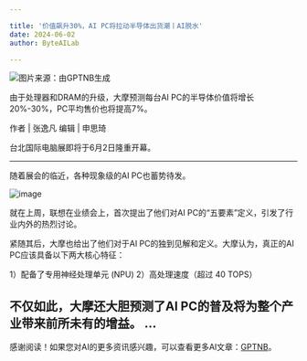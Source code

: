 ```yaml
---

title: '价值飙升30%，AI PC将拉动半导体出货潮丨AI脱水'
date: 2024-06-02
author: ByteAILab

---
```


![图片来源：由GPTNB生成](http://www.jesonc.com/upload/3B33CB85B496C0CB6FBA4C2BD79320AD/1717046476387/Fq4S_txFyzgspi9TgopdwiZNxraN.jpg)

由于处理器和DRAM的升级，大摩预测每台AI PC的半导体价值将增长20%-30%，PC平均售价也将提高7%。

作者 | 张逸凡
编辑 | 申思琦

台北国际电脑展即将于6月2日隆重开幕。

---


随着展会的临近，各种现象级的AI PC也蓄势待发。

![image](http://www.jesonc.com/upload/3B33CB85B496C0CB6FBA4C2BD79320AD/1717046487838/Fh4BQ_VxyKpzvdpOqGkJ5NFnNy9c.png)

就在上周，联想在业绩会上，首次提出了他们对AI PC的“五要素”定义，引发了行业内外的热烈讨论。

紧随其后，大摩也给出了他们对于AI PC的独到见解和定义。大摩认为，真正的AI PC应该具备以下两大核心特征：

1）配备了专用神经处理单元 (NPU)
2）高处理速度（超过 40 TOPS）

不仅如此，大摩还大胆预测了AI PC的普及将为整个产业带来前所未有的增益。
...
---
感谢阅读！如果您对AI的更多资讯感兴趣，可以查看更多AI文章：[GPTNB](https://gptnb.com)。